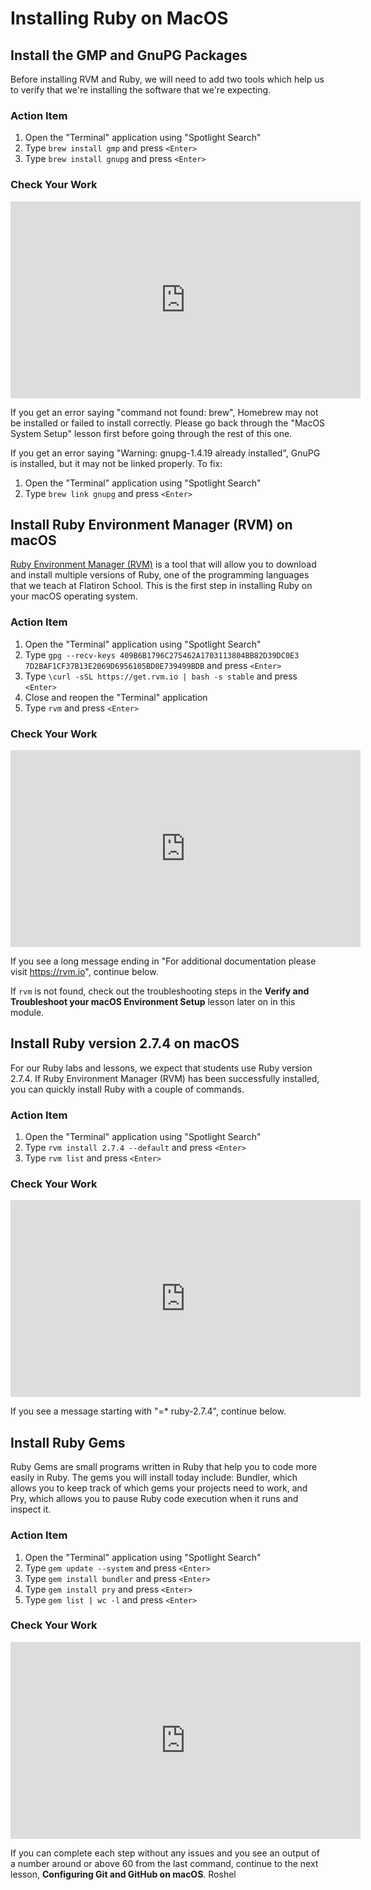 # Installing Ruby on MacOS

## Install the GMP and GnuPG Packages

Before installing RVM and Ruby, we will need to add two tools which help us to
verify that we're installing the software that we're expecting.

### Action Item

1. Open the "Terminal" application using "Spotlight Search"
2. Type `brew install gmp` and press `<Enter>`
3. Type `brew install gnupg` and press `<Enter>`

### Check Your Work

<iframe width="560" height="315" src="https://www.youtube.com/embed/5JTWcR7n1xo" frameborder="0" allow="accelerometer; autoplay; clipboard-write; encrypted-media; gyroscope; picture-in-picture" allowfullscreen></iframe>

If you get an error saying "command not found: brew", Homebrew may not be
installed or failed to install correctly. Please go back through the "MacOS
System Setup" lesson first before going through the rest of this one.

If you get an error saying "Warning: gnupg-1.4.19 already installed", GnuPG is
installed, but it may not be linked properly. To fix:

1. Open the "Terminal" application using "Spotlight Search"
2. Type `brew link gnupg` and press `<Enter>`

## Install Ruby Environment Manager (RVM) on macOS

[Ruby Environment Manager (RVM)][rvm] is a tool that will allow you to download
and install multiple versions of Ruby, one of the programming languages that we
teach at Flatiron School. This is the first step in installing Ruby on your
macOS operating system.

[rvm]: https://rvm.io/

### Action Item

1. Open the "Terminal" application using "Spotlight Search"
2. Type
   `gpg --recv-keys 409B6B1796C275462A1703113804BB82D39DC0E3 7D2BAF1CF37B13E2069D6956105BD0E739499BDB`
   and press `<Enter>`
3. Type `\curl -sSL https://get.rvm.io | bash -s stable` and press `<Enter>`
4. Close and reopen the "Terminal" application
5. Type `rvm` and press `<Enter>`

### Check Your Work

<iframe width="560" height="315" src="https://www.youtube.com/embed/KLPVQDUYu-I" frameborder="0" allow="accelerometer; autoplay; clipboard-write; encrypted-media; gyroscope; picture-in-picture" allowfullscreen></iframe>

If you see a long message ending in "For additional documentation please visit
https://rvm.io", continue below.

If `rvm` is not found, check out the troubleshooting steps in the **Verify and
Troubleshoot your macOS Environment Setup** lesson later on in this module.

## Install Ruby version 2.7.4 on macOS

For our Ruby labs and lessons, we expect that students use Ruby version 2.7.4.
If Ruby Environment Manager (RVM) has been successfully installed, you can
quickly install Ruby with a couple of commands.

### Action Item

1. Open the "Terminal" application using "Spotlight Search"
2. Type `rvm install 2.7.4 --default` and press `<Enter>`
3. Type `rvm list` and press `<Enter>`

### Check Your Work

<iframe width="560" height="315" src="https://www.youtube.com/embed/cKU3o2xqqtU" frameborder="0" allow="accelerometer; autoplay; clipboard-write; encrypted-media; gyroscope; picture-in-picture" allowfullscreen></iframe>

If you see a message starting with "=\* ruby-2.7.4", continue below.

## Install Ruby Gems

Ruby Gems are small programs written in Ruby that help you to code more easily
in Ruby. The gems you will install today include: Bundler, which allows you to
keep track of which gems your projects need to work, and Pry, which allows you
to pause Ruby code execution when it runs and inspect it.

### Action Item

1. Open the "Terminal" application using "Spotlight Search"
2. Type `gem update --system` and press `<Enter>`
3. Type `gem install bundler` and press `<Enter>`
4. Type `gem install pry` and press `<Enter>`
5. Type `gem list | wc -l` and press `<Enter>`

### Check Your Work

<iframe width="560" height="315" src="https://www.youtube.com/embed/rc5vn4FVvXc" frameborder="0" allow="accelerometer; autoplay; clipboard-write; encrypted-media; gyroscope; picture-in-picture" allowfullscreen></iframe>

If you can complete each step without any issues and you see an output of a
number around or above 60 from the last command, continue to the next lesson,
**Configuring Git and GitHub on macOS**.
Roshel